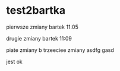 # test2bartka

pierwsze zmiany
bartek 11:05

drugie zmiany
bartek 11:09

piate zmiany
b
trzeeciee zmiany 
asdfg
gasd

jest ok